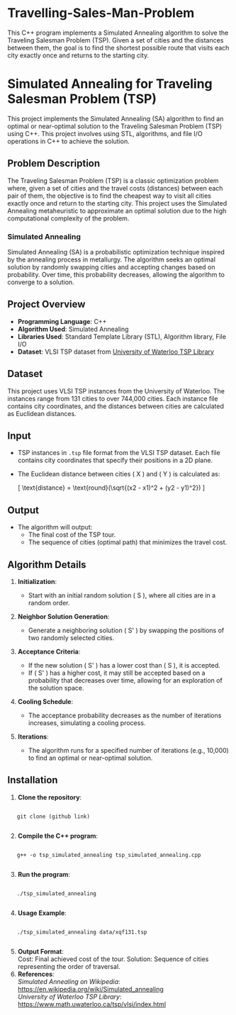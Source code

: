 # Travelling-Sales-Man-Problem
This C++ program implements a Simulated Annealing algorithm to solve the Traveling Salesman Problem (TSP). Given a set of cities and the distances between them, the goal is to find the shortest possible route that visits each city exactly once and returns to the starting city.
# Simulated Annealing for Traveling Salesman Problem (TSP)

This project implements the Simulated Annealing (SA) algorithm to find an optimal or near-optimal solution to the Traveling Salesman Problem (TSP) using C++. This project involves using STL, algorithms, and file I/O operations in C++ to achieve the solution.

## Problem Description

The Traveling Salesman Problem (TSP) is a classic optimization problem where, given a set of cities and the travel costs (distances) between each pair of them, the objective is to find the cheapest way to visit all cities exactly once and return to the starting city. This project uses the Simulated Annealing metaheuristic to approximate an optimal solution due to the high computational complexity of the problem.

### Simulated Annealing

Simulated Annealing (SA) is a probabilistic optimization technique inspired by the annealing process in metallurgy. The algorithm seeks an optimal solution by randomly swapping cities and accepting changes based on probability. Over time, this probability decreases, allowing the algorithm to converge to a solution.

## Project Overview

- **Programming Language**: C++
- **Algorithm Used**: Simulated Annealing
- **Libraries Used**: Standard Template Library (STL), Algorithm library, File I/O
- **Dataset**: VLSI TSP dataset from [University of Waterloo TSP Library](http://www.math.uwaterloo.ca/tsp/vlsi/index.html)

## Dataset

This project uses VLSI TSP instances from the University of Waterloo. The instances range from 131 cities to over 744,000 cities. Each instance file contains city coordinates, and the distances between cities are calculated as Euclidean distances.

## Input

- TSP instances in `.tsp` file format from the VLSI TSP dataset. Each file contains city coordinates that specify their positions in a 2D plane.
- The Euclidean distance between cities \( X \) and \( Y \) is calculated as:
  
  \[
  \text{distance} = \text{round}(\sqrt{(x2 - x1)^2 + (y2 - y1)^2})
  \]

## Output

- The algorithm will output:
  - The final cost of the TSP tour.
  - The sequence of cities (optimal path) that minimizes the travel cost.

## Algorithm Details

1. **Initialization**:
   - Start with an initial random solution \( S \), where all cities are in a random order.

2. **Neighbor Solution Generation**:
   - Generate a neighboring solution \( S' \) by swapping the positions of two randomly selected cities.

3. **Acceptance Criteria**:
   - If the new solution \( S' \) has a lower cost than \( S \), it is accepted.
   - If \( S' \) has a higher cost, it may still be accepted based on a probability that decreases over time, allowing for an exploration of the solution space.

4. **Cooling Schedule**:
   - The acceptance probability decreases as the number of iterations increases, simulating a cooling process.

5. **Iterations**:
   - The algorithm runs for a specified number of iterations (e.g., 10,000) to find an optimal or near-optimal solution.

## Installation

1. **Clone the repository**:<br>
<pre><code>
   git clone (github link)
  </code></pre>
2. **Compile the C++ program**:<br>
<pre><code>
   g++ -o tsp_simulated_annealing tsp_simulated_annealing.cpp
  </code></pre>
3. **Run the program**:<br>
<pre><code>
   ./tsp_simulated_annealing <path_to_tsp_instance_file>
  </code></pre>
4. **Usage Example**:<br>
<pre><code>
   ./tsp_simulated_annealing data/xqf131.tsp
  </code></pre>
5. **Output Format**:<br>
   Cost: Final achieved cost of the tour.
   Solution: Sequence of cities representing the order of traversal.
6. **References**:<br>
   *Simulated Annealing on Wikipedia*:<br> https://en.wikipedia.org/wiki/Simulated_annealing<br>
   *University of Waterloo TSP Library*:<br> https://www.math.uwaterloo.ca/tsp/vlsi/index.html


